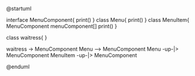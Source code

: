 @startuml

interface       MenuComponent{
    print()
}
class           Menu{
    print()
}
class           MenuItem{
    MenuComponent menuComponent[]
    print()
}

class waitress{
}

waitress -> MenuComponent
Menu --> MenuComponent
Menu -up-|> MenuComponent
MenuItem -up-|> MenuComponent

@enduml